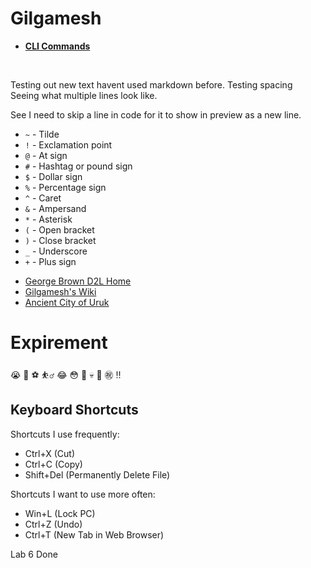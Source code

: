 # Gilgamesh

+ [**CLI Commands**](docs/cli.md)
<br>

Testing out new text havent used markdown before.
Testing spacing<br>
Seeing what multiple lines look like.

See I need to skip a line in code for it to show in preview as a new line.

* `~` - Tilde
* `!` - Exclamation point
* `@` - At sign
* `#` - Hashtag or pound sign
* `$` - Dollar sign
* `%` - Percentage sign
* `^` - Caret
* `&` - Ampersand
* `*` - Asterisk
* `(` - Open bracket
* `)` - Close bracket
* `_` - Underscore
* `+` - Plus sign

+ [George Brown D2L Home](https://learn.georgebrown.ca/d2l/home)
+ [Gilgamesh's Wiki](https://en.wikipedia.org/wiki/Gilgamesh)
+ [Ancient City of Uruk](https://en.wikipedia.org/wiki/Uruk)

# Expirement
:sob: :crystal_ball: :soccer: :basketball_man: :joy: :flushed: :dizzy: :skull: :mount_fuji: :congratulations: :bangbang:

## Keyboard Shortcuts
Shortcuts I use frequently:
* Ctrl+X (Cut)
* Ctrl+C (Copy)
* Shift+Del (Permanently Delete File)

Shortcuts I want to use more often:
* Win+L (Lock PC)
* Ctrl+Z (Undo)
* Ctrl+T (New Tab in Web Browser)

Lab 6 Done



